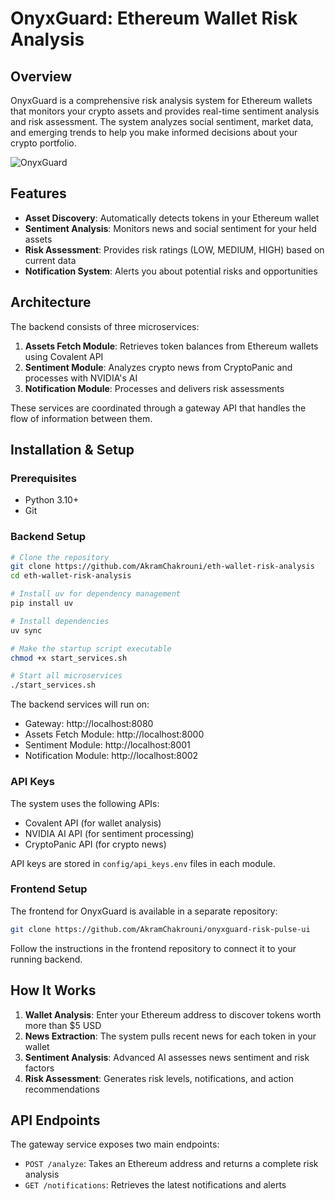 # OnyxGuard: Ethereum Wallet Risk Analysis

## Overview
OnyxGuard is a comprehensive risk analysis system for Ethereum wallets that monitors your crypto assets and provides real-time sentiment analysis and risk assessment. The system analyzes social sentiment, market data, and emerging trends to help you make informed decisions about your crypto portfolio.

![OnyxGuard](/Users/akramchakrouni/eth-wallet-risk-analysis/logo.png)

## Features
- **Asset Discovery**: Automatically detects tokens in your Ethereum wallet
- **Sentiment Analysis**: Monitors news and social sentiment for your held assets
- **Risk Assessment**: Provides risk ratings (LOW, MEDIUM, HIGH) based on current data
- **Notification System**: Alerts you about potential risks and opportunities

## Architecture
The backend consists of three microservices:
1. **Assets Fetch Module**: Retrieves token balances from Ethereum wallets using Covalent API
2. **Sentiment Module**: Analyzes crypto news from CryptoPanic and processes with NVIDIA's AI
3. **Notification Module**: Processes and delivers risk assessments

These services are coordinated through a gateway API that handles the flow of information between them.

## Installation & Setup

### Prerequisites
- Python 3.10+
- Git

### Backend Setup
```bash
# Clone the repository
git clone https://github.com/AkramChakrouni/eth-wallet-risk-analysis
cd eth-wallet-risk-analysis

# Install uv for dependency management
pip install uv

# Install dependencies
uv sync

# Make the startup script executable
chmod +x start_services.sh

# Start all microservices
./start_services.sh
```

The backend services will run on:
- Gateway: http://localhost:8080
- Assets Fetch Module: http://localhost:8000
- Sentiment Module: http://localhost:8001
- Notification Module: http://localhost:8002

### API Keys
The system uses the following APIs:
- Covalent API (for wallet analysis)
- NVIDIA AI API (for sentiment processing)
- CryptoPanic API (for crypto news)

API keys are stored in `config/api_keys.env` files in each module.

### Frontend Setup
The frontend for OnyxGuard is available in a separate repository:
```bash
git clone https://github.com/AkramChakrouni/onyxguard-risk-pulse-ui
```

Follow the instructions in the frontend repository to connect it to your running backend.

## How It Works

1. **Wallet Analysis**: Enter your Ethereum address to discover tokens worth more than $5 USD
2. **News Extraction**: The system pulls recent news for each token in your wallet
3. **Sentiment Analysis**: Advanced AI assesses news sentiment and risk factors
4. **Risk Assessment**: Generates risk levels, notifications, and action recommendations

## API Endpoints

The gateway service exposes two main endpoints:
- `POST /analyze`: Takes an Ethereum address and returns a complete risk analysis
- `GET /notifications`: Retrieves the latest notifications and alerts
